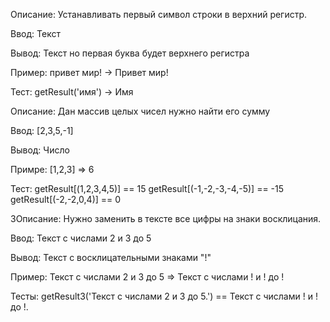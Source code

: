 Описание:
Устанавливать первый символ строки в верхний регистр.

Ввод:
Текст

Вывод:
Текст но первая буква будет верхнего регистра

Пример:
привет мир! -> Привет мир!



Тест:
getResult('имя') -> Имя





Описание:
Дан массив целых чисел нужно найти его сумму

Ввод:
[2,3,5,-1]

Вывод: 
Число

Примре:
[1,2,3] => 6

Тест:
getResult[(1,2,3,4,5)] == 15
getResult[(-1,-2,-3,-4,-5)] == -15
getResult[(-2,-2,0,4)] == 0






3Описание:
Нужно заменить в тексте все цифры на знаки восклицания.

Ввод:
Текст с числами 2 и 3 до 5

Вывод:
Текст с восклицательными знаками "!"

Пример:
Текст с числами 2 и 3 до 5 => Текст с числами ! и ! до !

Тесты:
getResult3('Текст с числами 2 и 3 до 5.') == Текст с числами ! и ! до !.